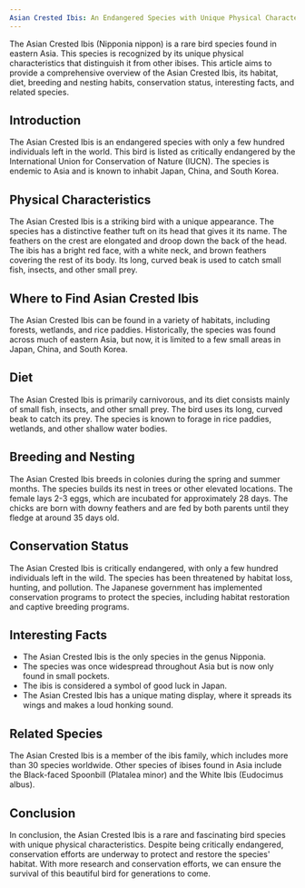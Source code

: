 ```yaml
---
Asian Crested Ibis: An Endangered Species with Unique Physical Characteristics
---
```


The Asian Crested Ibis (Nipponia nippon) is a rare bird species found in eastern Asia. This species is recognized by its unique physical characteristics that distinguish it from other ibises. This article aims to provide a comprehensive overview of the Asian Crested Ibis, its habitat, diet, breeding and nesting habits, conservation status, interesting facts, and related species.

## Introduction

The Asian Crested Ibis is an endangered species with only a few hundred individuals left in the world. This bird is listed as critically endangered by the International Union for Conservation of Nature (IUCN). The species is endemic to Asia and is known to inhabit Japan, China, and South Korea.

## Physical Characteristics

The Asian Crested Ibis is a striking bird with a unique appearance. The species has a distinctive feather tuft on its head that gives it its name. The feathers on the crest are elongated and droop down the back of the head. The ibis has a bright red face, with a white neck, and brown feathers covering the rest of its body. Its long, curved beak is used to catch small fish, insects, and other small prey.

## Where to Find Asian Crested Ibis

The Asian Crested Ibis can be found in a variety of habitats, including forests, wetlands, and rice paddies. Historically, the species was found across much of eastern Asia, but now, it is limited to a few small areas in Japan, China, and South Korea.

## Diet

The Asian Crested Ibis is primarily carnivorous, and its diet consists mainly of small fish, insects, and other small prey. The bird uses its long, curved beak to catch its prey. The species is known to forage in rice paddies, wetlands, and other shallow water bodies.

## Breeding and Nesting

The Asian Crested Ibis breeds in colonies during the spring and summer months. The species builds its nest in trees or other elevated locations. The female lays 2-3 eggs, which are incubated for approximately 28 days. The chicks are born with downy feathers and are fed by both parents until they fledge at around 35 days old.

## Conservation Status

The Asian Crested Ibis is critically endangered, with only a few hundred individuals left in the wild. The species has been threatened by habitat loss, hunting, and pollution. The Japanese government has implemented conservation programs to protect the species, including habitat restoration and captive breeding programs.

## Interesting Facts

-   The Asian Crested Ibis is the only species in the genus Nipponia.
-   The species was once widespread throughout Asia but is now only found in small pockets.
-   The ibis is considered a symbol of good luck in Japan.
-   The Asian Crested Ibis has a unique mating display, where it spreads its wings and makes a loud honking sound.

## Related Species

The Asian Crested Ibis is a member of the ibis family, which includes more than 30 species worldwide. Other species of ibises found in Asia include the Black-faced Spoonbill (Platalea minor) and the White Ibis (Eudocimus albus).

## Conclusion

In conclusion, the Asian Crested Ibis is a rare and fascinating bird species with unique physical characteristics. Despite being critically endangered, conservation efforts are underway to protect and restore the species' habitat. With more research and conservation efforts, we can ensure the survival of this beautiful bird for generations to come.
